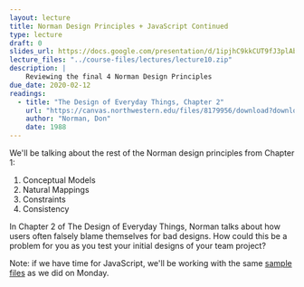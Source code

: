 ```yaml
---
layout: lecture
title: Norman Design Principles + JavaScript Continued
type: lecture
draft: 0
slides_url: https://docs.google.com/presentation/d/1ipjhC9kkCUT9fJ3plAbHuHqe18GT7sbQoLbeCjeCAqI/edit?usp=sharing
lecture_files: "../course-files/lectures/lecture10.zip"
description: |
    Reviewing the final 4 Norman Design Principles
due_date: 2020-02-12
readings:
  - title: "The Design of Everyday Things, Chapter 2"
    url: "https://canvas.northwestern.edu/files/8179956/download?download_frd=1"
    author: "Norman, Don" 
    date: 1988
---
```


We'll be talking about the rest of the Norman design principles from Chapter 1:
1. Conceptual Models
2. Natural Mappings
3. Constraints
4. Consistency

In Chapter 2 of The Design of Everyday Things, Norman talks about how users often falsely blame themselves for bad designs. How could this be a problem for you as you test your initial designs of your team project?

Note: if we have time for JavaScript, we'll be working with the same [sample files](../course-files/lectures/lecture10.zip) as we did on Monday.